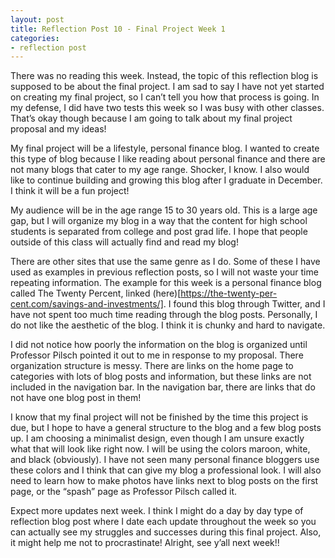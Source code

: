 ```yaml
---
layout: post
title: Reflection Post 10 - Final Project Week 1
categories:
- reflection post
---
```


There was no reading this week. Instead, the topic of this reflection blog is supposed to be about the final project. I am sad to say I have not yet started on creating my final project, so I can’t tell you how that process is going. In my defense, I did have two tests this week so I was busy with other classes. That’s okay though because I am going to talk about my final project proposal and my ideas!

My final project will be a lifestyle, personal finance blog. I wanted to create this type of blog because I like reading about personal finance and there are not many blogs that cater to my age range. Shocker, I know. I also would like to continue building and growing this blog after I graduate in December. I think it will be a fun project!

My audience will be in the age range 15 to 30 years old. This is a large age gap, but I will organize my blog in a way that the content for high school students is separated from college and post grad life. I hope that people outside of this class will actually find and read my blog!

There are other sites that use the same genre as I do. Some of these I have used as examples in previous reflection posts, so I will not waste your time repeating information. The example for this week is a personal finance blog called The Twenty Percent, linked (here)[https://the-twenty-per-cent.com/savings-and-investments/]. I found this blog through Twitter, and I have not spent too much time reading through the blog posts. Personally, I do not like the aesthetic of the blog. I think it is chunky and hard to navigate.

I did not notice how poorly the information on the blog is organized until Professor Pilsch pointed it out to me in response to my proposal. There organization structure is messy. There are links on the home page to categories with lots of blog posts and information, but these links are not included in the navigation bar. In the navigation bar, there are links that do not have one blog post in them!

I know that my final project will not be finished by the time this project is due, but I hope to have a general structure to the blog and a few blog posts up. I am choosing a minimalist design, even though I am unsure exactly what that will look like right now. I will be using the colors maroon, white, and black (obviously). I have not seen many personal finance bloggers use these colors and I think that can give my blog a professional look. I will also need to learn how to make photos have links next to blog posts on the first page, or the “spash” page as Professor Pilsch called it.

Expect more updates next week. I think I might do a day by day type of reflection blog post where I date each update throughout the week so you can actually see my struggles and successes during this final project. Also, it might help me not to procrastinate! Alright, see y’all next week!!
